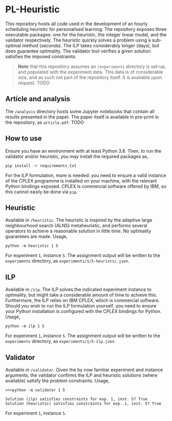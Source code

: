# PL-Heuristic

This repository hosts all code used in the development of an hourly
scheduling heuristic for personalised learning. The repository exposes
three executable packages: one for the heuristic, the integer linear
model, and the validator respectively. The heuristic quickly solves a
problem using a sub-optimal method (seconds). The ILP takes considerably
longer (days), but does guarantee optimality. The validator tool
verifies a given solution satisfies the imposed constraints.

> **Note** that this repository assumes an `/experiments` directory is
set-up, and populated with the experiment data. This data is of
considerable size, and as such not part of the repository itself. It is
available upon request. TODO

## Article and analysis

The `/analysis` directory hosts some Jupyter notebooks that contain
all results presented in the paper. The paper itself is available in
pre-print in the repository, as `article.pdf`. TODO

## How to use

Ensure you have an environment with at least Python 3.6. Then, to run
the validator and/or heuristic, you may install the required packages
as,

```
pip install -r requirements.txt
```

For the ILP formulation, more is needed: you need to ensure a valid
instance of the CPLEX programme is installed on your machine, with the
relevant Python bindings exposed. CPLEX is commercial software offered
by IBM, so this cannot easily be done via `pip`.

## Heuristic

Available in `/heuristic`. The heuristic is inspired by the adaptive
large neighbourhood search (ALNS) metaheuristic, and performs several
operators to achieve a reasonable solution in little time. No
optimality guarantees are made. Usage,

```
python -m heuristic 1 5
```

For experiment `1`, instance `5`. The assignment output will be written
to the `experiments` directory, as `experiments/1/5-heuristic.json`.

## ILP

Available in `/ilp`. The ILP solves the indicated experiment instance
to optimality, but might take a considerable amount of time to achieve
this. Furthermore, the ILP relies on IBM CPLEX, which is commercial
software. Should you wish to run the ILP formulation yourself, you need
to ensure your Python installation is configured with the CPLEX
bindings for Python. Usage,

```
python -m ilp 1 5
```

For experiment `1`, instance `5`. The assignment output will be written
to the `experiments` directory, as `experiments/1/5-ilp.json`.

## Validator

Available in `/validator`. Given the by now familiar experiment and
instance arguments, the validator confirms the ILP and heuristic
solutions (where available) satisfy the problem constraints. Usage,

```
>>>python -m validator 1 5

Solution (ilp) satisfies constraints for exp. 1, inst. 5? True
Solution (heuristic) satisfies constraints for exp. 1, inst. 5? True
```

For experiment `1`, instance `5`.
